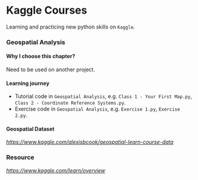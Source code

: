 # Kaggle Courses
  Learning and practicing new python skills on `Kaggle`.

### Geospatial Analysis
  
#### Why I choose this chapter?
  Need to be used on another project.

#### Learning journey
  
  - Tutorial code in `Geospatial Analysis`, e.g. `Class 1 - Your First Map.py`, `Class 2 - Coordinate Reference Systems.py`.
  - Exercise code in `Geospatial Analysis`, e.g. `Exercise 1.py`, `Exercise 2.py`.
  
#### Geospatial Dataset
  
  _https://www.kaggle.com/alexisbcook/geospatial-learn-course-data_

### Resource
_https://www.kaggle.com/learn/overview_
